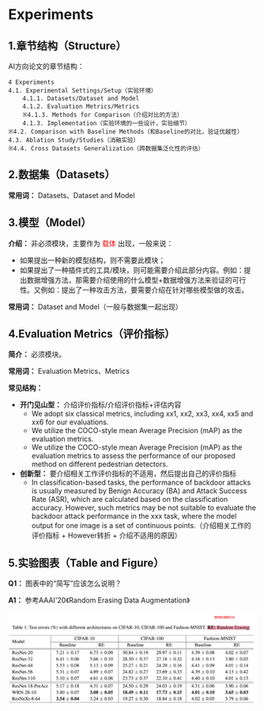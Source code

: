 # Experiments

## 1.章节结构（Structure）

AI方向论文的章节结构：

```
4 Experiments
4.1. Experimental Settings/Setup（实验环境）
	4.1.1. Datasets/Dataset and Model
	4.1.2. Evaluation Metrics/Metrics
	※4.1.3. Methods for Comparison（介绍对比的方法）
	4.1.3. Implementation（实验环境的一些设计，实验细节）
※4.2. Comparison with Baseline Methods（和Baseline的对比，验证优越性）
4.3. Ablation Study/Studies（消融实验）
※4.4. Cross Datasets Generalization（跨数据集泛化性的评估）
```



## 2.数据集（Datasets）

**常用词：** Datasets、Dataset and Model





## 3.模型（Model）

**介绍：** 非必须模块，主要作为 <font color="red">载体</font> 出现，一般来说：

- 如果提出一种新的模型结构，则不需要此模块；
- 如果提出了一种插件式的工具/模块，则可能需要介绍此部分内容。例如：提出数据增强方法，那需要介绍使用的什么模型+数据增强方法来验证的可行性。又例如：提出了一种攻击方法，要需要介绍在针对哪些模型做的攻击。

**常用词：** Dataset and Model（一般与数据集一起出现）





## 4.Evaluation Metrics（评价指标）

**简介：** 必须模块。

**常用词：** Evaluation Metrics、Metrics

**常见结构：**

- **开门见山型：** 介绍评价指标/介绍评价指标+评估内容
  - We adopt six classical metrics, including xx1, xx2, xx3, xx4, xx5 and xx6 for our evaluations. 
  - We utilize the COCO-style mean Average Precision (mAP) as the evaluation metrics.
  - We utilize the COCO-style mean Average Precision (mAP) as the evaluation metrics to assess the performance of our proposed method on different pedestrian detectors. 
- **创新型：** 要介绍相关工作评价指标的不适用，然后提出自己的评价指标
  - In classification-based tasks, the performance of backdoor attacks is usually measured by Benign Accuracy (BA) and Attack Success Rate (ASR), which are calculated based on the classification accuracy. However, such metrics may be not suitable to evaluate the backdoor attack performance in the xxx task, where the model output for one image is a set of continuous points.（介绍相关工作的评价指标 + However转折 + 介绍不适用的原因）





## 5.实验图表（Table and Figure）

**Q1：** 图表中的“简写”应该怎么说明？

**A1：** 参考AAAI'20《Random Erasing Data Augmentation》

![](./assets/WX20231109-093122.png)







